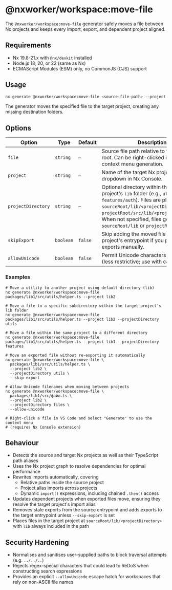 # @nxworker/workspace:move-file

The `@nxworker/workspace:move-file` generator safely moves a file between Nx projects and keeps every import, export, and dependent project aligned.

## Requirements

- Nx 19.8-21.x with `@nx/devkit` installed
- Node.js 18, 20, or 22 (same as Nx)
- ECMAScript Modules (ESM) only, no CommonJS (CJS) support

## Usage

```bash
nx generate @nxworker/workspace:move-file <source-file-path> --project <target-project-name>
```

The generator moves the specified file to the target project, creating any missing destination folders.

## Options

| Option | Type | Default | Description |
| --- | --- | --- | --- |
| `file` | `string` | – | Source file path relative to the workspace root. Can be right-clicked in VS Code for context menu generation. |
| `project` | `string` | – | Name of the target Nx project. Provides a dropdown in Nx Console. |
| `projectDirectory` | `string` | – | Optional directory within the target project's `lib` folder (e.g., `utils` or `features/auth`). Files are placed at `sourceRoot/lib/<projectDirectory>` or `projectRoot/src/lib/<projectDirectory>`. When not specified, files go directly to `sourceRoot/lib` or `projectRoot/src/lib`. |
| `skipExport` | `boolean` | `false` | Skip adding the moved file to the target project's entrypoint if you plan to manage exports manually. |
| `allowUnicode` | `boolean` | `false` | Permit Unicode characters in file paths (less restrictive; use with caution). |

### Examples

```shell
# Move a utility to another project using default directory (lib)
nx generate @nxworker/workspace:move-file packages/lib1/src/utils/helper.ts --project lib2

# Move a file to a specific subdirectory within the target project's lib folder
nx generate @nxworker/workspace:move-file packages/lib1/src/utils/helper.ts --project lib2 --projectDirectory utils

# Move a file within the same project to a different directory
nx generate @nxworker/workspace:move-file packages/lib1/src/utils/helper.ts --project lib1 --projectDirectory features

# Move an exported file without re-exporting it automatically
nx generate @nxworker/workspace:move-file \
  packages/lib1/src/utils/helper.ts \
  --project lib2 \
  --projectDirectory utils \
  --skip-export

# Allow Unicode filenames when moving between projects
nx generate @nxworker/workspace:move-file \
  packages/lib1/src/файл.ts \
  --project lib2 \
  --projectDirectory files \
  --allow-unicode

# Right-click a file in VS Code and select "Generate" to use the context menu
# (requires Nx Console extension)
```

## Behaviour

- Detects the source and target Nx projects as well as their TypeScript path aliases
- Uses the Nx project graph to resolve dependencies for optimal performance
- Rewrites imports automatically, covering
  - Relative paths inside the source project
  - Project alias imports across projects
  - Dynamic `import()` expressions, including chained `.then()` access
- Updates dependent projects when exported files move, ensuring they resolve the target project's import alias
- Removes stale exports from the source entrypoint and adds exports to the target entrypoint unless `--skip-export` is set
- Places files in the target project at `sourceRoot/lib/<projectDirectory>` with `lib` always included in the path

## Security Hardening

- Normalises and sanitises user-supplied paths to block traversal attempts (e.g. `../../..`)
- Rejects regex-special characters that could lead to ReDoS when constructing search expressions
- Provides an explicit `--allowUnicode` escape hatch for workspaces that rely on non-ASCII file names
